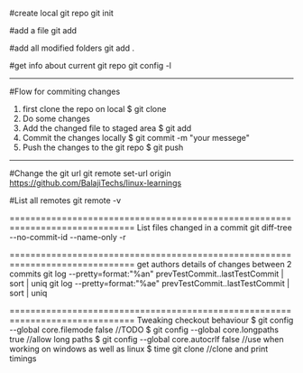 #create local git repo
git init

#add a file 
git add <file>

#add all modified folders
git add .

#get info about current git repo
git config -l

-----------------------------------------------------------------
#Flow for commiting changes

1. first clone the repo on local
 $ git clone <git repo url> <folder where to clone>
2. Do some changes
3. Add the changed file to staged area
 $ git add <filename>
4. Commit the changes locally
 $ git commit -m "your messege"
5. Push the changes to the git repo
 $ git push

-----------------------------------------------------------------
#Change the git url
git remote set-url origin https://github.com/BalajiTechs/linux-learnings

#List all remotes
git remote -v

==============================================================================
List files changed in a commit
git diff-tree --no-commit-id --name-only -r

==============================================================================
get authors details of changes between 2 commits
git log --pretty=format:"%an" prevTestCommit..lastTestCommit | sort | uniq
git log --pretty=format:"%ae" prevTestCommit..lastTestCommit | sort | uniq

==============================================================================
Tweaking checkout behaviour
$ git config --global core.filemode false //TODO
$ git config --global core.longpaths true //allow long paths
$ git config --global core.autocrlf false //use when working on windows as well as linux
$ time git clone <clone url> //clone and print timings